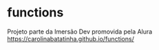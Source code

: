 # functions

Projeto parte da Imersão Dev promovida pela Alura
https://carolinabatatinha.github.io/functions/
